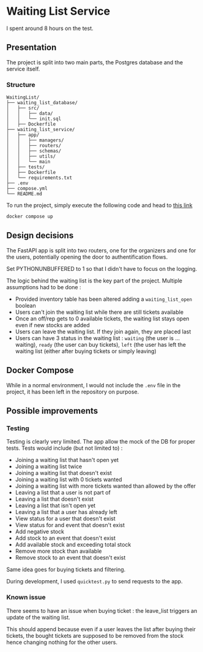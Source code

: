 # Waiting List Service

I spent around 8 hours on the test.

## Presentation

The project is split into two main parts, the Postgres database and the service itself.

### Structure

```text
WaitingList/
├── waiting_list_database/
│   ├── src/
│   │   ├── data/
│   │   └── init.sql
│   ├── Dockerfile
├── waiting_list_service/
│   ├── app/
│   │   ├── managers/
│   │   ├── routers/
│   │   ├── schemas/
│   │   ├── utils/
│   │   └── main
│   ├── tests/
│   ├── Dockerfile
│   └── requirements.txt
├── .env
├── compose.yml
└── README.md
```

To run the project, simply execute the following code and head to [this link](http://0.0.0.0:8000/docs)
```bash
docker compose up
```

## Design decisions

The FastAPI app is split into two routers, one for the organizers and one for the users, potentially opening the door
to authentification flows.

Set PYTHONUNBUFFERED to 1 so that I didn't have to focus on the logging.


The logic behind the waiting list is the key part of the project. Multiple assumptions had to be done :
- Provided inventory table has been altered adding a `waiting_list_open` boolean
- Users can't join the waiting list while there are still tickets available
- Once an off/rep gets to 0 available tickets, the waiting list stays open even if new stocks are added
- Users can leave the waiting list. If they join again, they are placed last
- Users can have 3 status in the waiting list : `waiting` (the user is ... waiting), `ready` (the user can buy tickets), `left` (the user has left the waiting list (either after buying tickets or simply leaving)

## Docker Compose

While in a normal environment, I would not include the `.env` file in the project, it has been left in the repository on purpose.

## Possible improvements

### Testing

Testing is clearly very limited. The app allow the mock of the DB for proper tests.
Tests would include (but not limited to) :
- Joining a waiting list that hasn't open yet
- Joining a waiting list twice
- Joining a waiting list that doesn't exist
- Joining a waiting list with 0 tickets wanted
- Joining a waiting list with more tickets wanted than allowed by the offer
- Leaving a list that a user is not part of
- Leaving a list that doesn't exist
- Leaving a list that isn't open yet
- Leaving a list that a user has already left
- View status for a user that doesn't exist
- View status for and event that doesn't exist
- Add negative stock
- Add stock to an event that doesn't exist
- Add available stock and exceeding total stock 
- Remove more stock than available
- Remove stock to an event that doesn't exist


Same idea goes for buying tickets and filtering.

During development, I used `quicktest.py` to send requests to the app.

### Known issue

There seems to have an issue when buying ticket : the leave_list triggers an update of the waiting list.

This should append because even if a user leaves the list after buying their tickets, the bought tickets are supposed to be removed from the stock hence changing nothing for the other users. 
